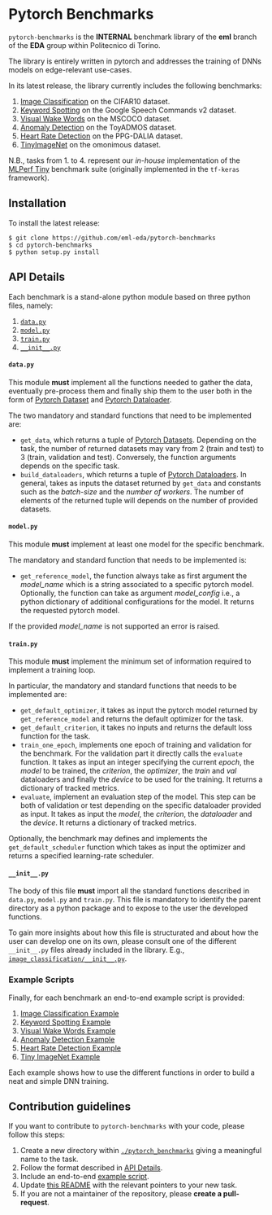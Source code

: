 # Pytorch Benchmarks
`pytorch-benchmarks` is the **INTERNAL** benchmark library of the **eml** branch of the **EDA** group within Politecnico di Torino.

The library is entirely written in pytorch and addresses the training of DNNs models on edge-relevant use-cases.

In its latest release, the library currently includes the following benchmarks:
1. [Image Classification](./pytorch_benchmarks/image_classification/) on the CIFAR10 dataset.
2. [Keyword Spotting](./pytorch_benchmarks/keyword_spotting/) on the Google Speech Commands v2 dataset.
3. [Visual Wake Words](./pytorch_benchmarks/visual_wake_words/) on the MSCOCO dataset.
4. [Anomaly Detection](./pytorch_benchmarks/anomaly_detection/) on the ToyADMOS dataset.
5. [Heart Rate Detection](./pytorch_benchmarks/hr_detection/) on the PPG-DALIA dataset.
6. [TinyImageNet](./pytorch_benchmarks/tiny_imagenet/) on the omonimous dataset.


N.B., tasks from 1. to 4. represent our *in-house* implementation of the [MLPerf Tiny](https://github.com/mlcommons/tiny) benchmark suite (originally implemented in the `tf-keras` framework).

## Installation
To install the latest release:

```
$ git clone https://github.com/eml-eda/pytorch-benchmarks
$ cd pytorch-benchmarks
$ python setup.py install
```

## API Details
Each benchmark is a stand-alone python module based on three python files, namely:
1. [`data.py`](#datapy)
2. [`model.py`](#modelpy)
3. [`train.py`](#trainpy)
4. [`__init__.py`](#__init__py)

#### **`data.py`**
This module **must** implement all the functions needed to gather the data, eventually pre-process them and finally ship them to the user both in the form of [Pytorch Dataset](https://pytorch.org/docs/stable/data.html#torch.utils.data.Dataset) and [Pytorch Dataloader](https://pytorch.org/docs/stable/data.html#torch.utils.data.DataLoader).

The two mandatory and standard functions that need to be implemented are:
- `get_data`, which returns a tuple of [Pytorch Datasets](https://pytorch.org/docs/stable/data.html#torch.utils.data.Dataset). Depending on the task, the number of returned datasets may vary from 2 (train and test) to 3 (train, validation and test). Conversely, the function arguments depends on the specific task.
- `build_dataloaders`, which returns a tuple of [Pytorch Dataloaders](https://pytorch.org/docs/stable/data.html#torch.utils.data.DataLoader). In general, takes as inputs the dataset returned by `get_data` and constants such as the *batch-size* and the *number of workers*. The number of elements of the returned tuple will depends on the number of provided datasets.

#### **`model.py`**
This module **must** implement at least one model for the specific benchmark.

The mandatory and standard function that needs to be implemented is:
- `get_reference_model`, the function always take as first argument the *model_name* which is a string associated to a specific pytorch model. Optionally, the function can take as argument *model_config* i.e., a python dictionary of additional configurations for the model. It returns the requested pytorch model.

If the provided *model_name* is not supported an error is raised.

#### **`train.py`**
This module **must** implement the minimum set of information required to implement a training loop.

In particular, the mandatory and standard functions that needs to be implemented are:
- `get_default_optimizer`, it takes as input the pytorch model returned by `get_reference_model` and returns the default optimizer for the task. 
- `get_default_criterion`, it takes no inputs and returns the default loss function for the task.
- `train_one_epoch`, implements one epoch of training and validation for the benchmark. For the validation part it directly calls the `evaluate` function. It takes as input an integer specifying the current *epoch*, the *model* to be trained, the *criterion*, the *optimizer*, the *train* and *val* dataloaders and finally the *device* to be used for the training. It returns a dictionary of tracked metrics.
- `evaluate`, implement an evaluation step of the model. This step can be both of validation or test depending on the specific dataloader provided as input. It takes as input the *model*, the *criterion*, the *dataloader* and the *device*. It returns a dictionary of tracked metrics.

Optionally, the benchmark may defines and implements the `get_default_scheduler` function which takes as input the optimizer and returns a specified learning-rate scheduler.

#### **`__init__.py`**
The body of this file **must** import all the standard functions described in `data.py`, `model.py` and `train.py`.
This file is mandatory to identify the parent directory as a python package and to expose to the user the developed functions.

To gain more insights about how this file is structurated and about how the user can develop one on its own, please consult one of the different `__init__.py` files already included in the library. E.g., [`image_classification/__init__.py`](./pytorch_benchmarks/image_classification/__init__.py).

### Example Scripts
Finally, for each benchmark an end-to-end example script is provided:
1. [Image Classification Example](image_classification_example.py)
2. [Keyword Spotting Example](keyword_spotting_example.py)
3. [Visual Wake Words Example](visual_wake_words_example.py)
4. [Anomaly Detection Example](anomaly_detection_example.py)
5. [Heart Rate Detection Example](hr_detection_example.py)
6. [Tiny ImageNet Example](tiny_imagenet_example.py)

Each example shows how to use the different functions in order to build a neat and simple DNN training.

## Contribution guidelines
If you want to contribute to `pytorch-benchmarks` with your code, please follow this steps:
1. Create a new directory within [`./pytorch_benchmarks`](./pytorch_benchmarks/) giving a meaningful name to the task.
2. Follow the format described in [API Details](#api-details).
3. Include an end-to-end [example script](#example-scripts).
4. Update [this README](README.md) with the relevant pointers to your new task.
5. If you are not a maintainer of the repository, please **create a pull-request**.
